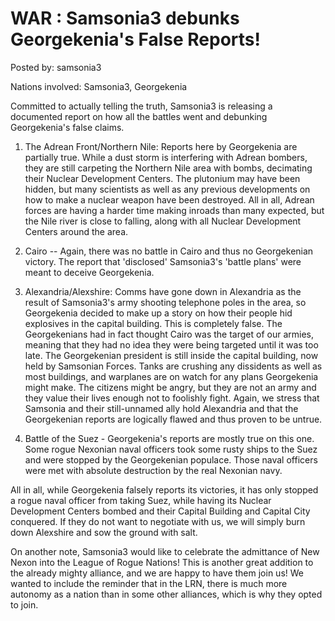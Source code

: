 # WAR : Samsonia3 debunks Georgekenia's False Reports!

Posted by: samsonia3

Nations involved: Samsonia3, Georgekenia

Committed to actually telling the truth, Samsonia3 is releasing a documented report on how all the battles went and debunking Georgekenia's false claims.

1) The Adrean Front/Northern Nile: Reports here by Georgekenia are partially true. While a dust storm is interfering with Adrean bombers, they are still carpeting the Northern Nile area with bombs, decimating their Nuclear Development Centers. The plutonium may have been hidden, but many scientists as well as any previous developments on how to make a nuclear weapon have been destroyed. All in all, Adrean forces are having a harder time making inroads than many expected, but the Nile river is close to falling, along with all Nuclear Development Centers around the area.

2) Cairo -- Again, there was no battle in Cairo and thus no Georgekenian victory. The report that 'disclosed' Samsonia3's 'battle plans' were meant to deceive Georgekenia.

3) Alexandria/Alexshire: Comms have gone down in Alexandria as the result of Samsonia3's army shooting telephone poles in the area, so Georgekenia decided to make up a story on how their people hid explosives in the capital building. This is completely false. The Georgekenians had in fact thought Cairo was the target of our armies, meaning that they had no idea they were being targeted until it was too late. The Georgekenian president is still inside the capital building, now held by Samsonian Forces. Tanks are crushing any dissidents as well as most buildings, and warplanes are on watch for any plans Georgekenia might make. The citizens might be angry, but they are not an army and they value their lives enough not to foolishly fight. Again, we stress that Samsonia and their still-unnamed ally hold Alexandria and that the Georgekenian reports are logically flawed and thus proven to be untrue.

4) Battle of the Suez - Georgekenia's reports are mostly true on this one. Some rogue Nexonian naval officers took some rusty ships to the Suez and were stopped by the Georgekenian populace. Those naval officers were met with absolute destruction by the real Nexonian navy.

All in all, while Georgekenia falsely reports its victories, it has only stopped a rogue naval officer from taking Suez, while having its Nuclear Development Centers bombed and their Capital Building and Capital City conquered. If they do not want to negotiate with us, we will simply burn down Alexshire and sow the ground with salt.

On another note, Samsonia3 would like to celebrate the admittance of New Nexon into the League of Rogue Nations! This is another great addition to the already mighty alliance, and we are happy to have them join us! We wanted to include the reminder that in the LRN, there is much more autonomy as a nation than in some other alliances, which is why they opted to join.